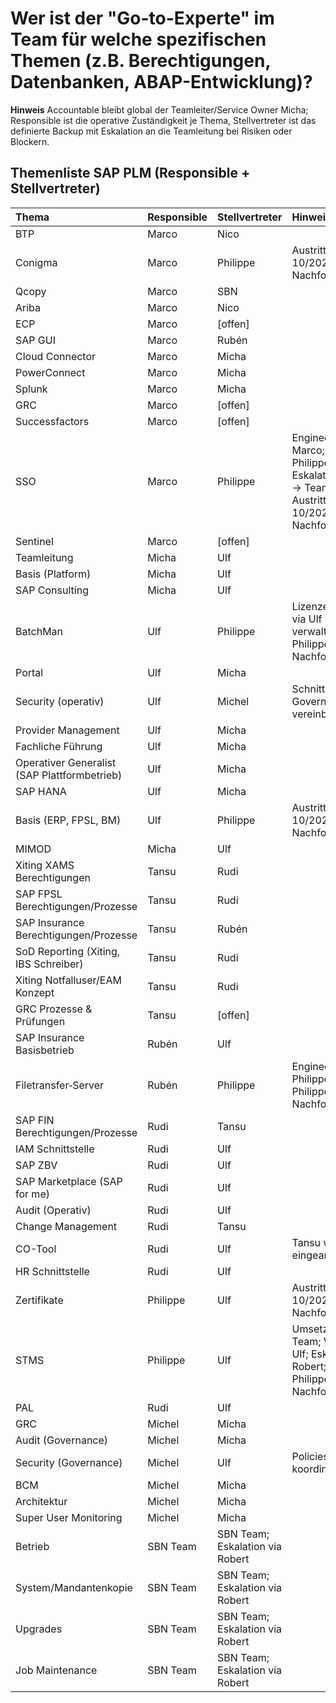 # Wer ist der "Go-to-Experte" im Team für welche spezifischen Themen (z.B. Berechtigungen, Datenbanken, ABAP-Entwicklung)?

**Hinweis** Accountable bleibt global der Teamleiter/Service Owner Micha; Responsible ist die operative Zuständigkeit je Thema, Stellvertreter ist das definierte Backup mit Eskalation an die Teamleitung bei Risiken oder Blockern.

## Themenliste SAP PLM (Responsible + Stellvertreter)

| Thema | Responsible | Stellvertreter | Hinweise
| :--- | :--- | :--- | :--- 
| BTP | Marco | Nico
| Conigma | Marco | Philippe | Austritt Philippe 10/2026; Nachfolge planen.
| Qcopy | Marco | SBN
| Ariba | Marco | Nico
| ECP | Marco | [offen]
| SAP GUI | Marco | Rubén
| Cloud Connector | Marco | Micha
| PowerConnect | Marco | Micha
| Splunk | Marco | Micha
| GRC | Marco | [offen]
| Successfactors | Marco | [offen]
| SSO | Marco | Philippe | Engineering: Marco; Betrieb: Philippe; Eskalation: Deputy → Teamleitung; Austritt Philippe 10/2025; Nachfolge planen.
| Sentinel | Marco | [offen]
| Teamleitung | Micha | Ulf 
| Basis (Platform) | Micha | Ulf 
| SAP Consulting | Micha | Ulf  
| BatchMan | Ulf | Philippe | Lizenzen werden via Ulf und Micha verwaltet. Austritt Philippe 10/2025; Nachfolge planen.
| Portal | Ulf | Micha
| Security (operativ) | Ulf | Michel | Schnittstelle zu Governance vereinbart.
| Provider Management | Ulf | Micha
| Fachliche Führung | Ulf | Micha
| Operativer Generalist (SAP Plattformbetrieb) | Ulf | Micha
| SAP HANA | Ulf | Micha
| Basis (ERP, FPSL, BM) | Ulf | Philippe | Austritt Philippe 10/2025; Nachfolge planen.
| MIMOD | Micha | Ulf
| Xiting XAMS Berechtigungen | Tansu | Rudi 
| SAP FPSL Berechtigungen/Prozesse | Tansu | Rudi 
| SAP Insurance Berechtigungen/Prozesse | Tansu | Rubén
| SoD Reporting (Xiting, IBS Schreiber) | Tansu | Rudi
| Xiting Notfalluser/EAM Konzept | Tansu | Rudi 
| GRC Prozesse & Prüfungen | Tansu | [offen]
| SAP Insurance Basisbetrieb | Rubén | Ulf 
| Filetransfer‑Server | Rubén | Philippe | Engineering durch Philippe. Austritt Philippe 10/2025; Nachfolge planen.
| SAP FIN Berechtigungen/Prozesse | Rudi | Tansu 
| IAM Schnittstelle | Rudi | Ulf 
| SAP ZBV | Rudi | Ulf 
| SAP Marketplace (SAP for me) | Rudi | Ulf 
| Audit (Operativ) | Rudi | Ulf 
| Change Management | Rudi | Tansu
| CO-Tool | Rudi | Ulf | Tansu wird aktuell eingearbeitet.
| HR Schnittstelle | Rudi | Ulf
| Zertifikate | Philippe | Ulf | Austritt Philippe 10/2025; Nachfolge planen.
| STMS | Philippe | Ulf | Umsetzung: SBN Team; Vorgaben: Ulf; Eskalation via Robert; Austritt Philippe 10/2025; Nachfolge planen.
| PAL | Rudi | Ulf 
| GRC | Michel | Micha | 
| Audit (Governance) | Michel | Micha 
| Security (Governance) | Michel | Ulf | Policies/Prüfungen koordiniert.
| BCM | Michel | Micha
| Architektur | Michel | Micha 
| Super User Monitoring | Michel | Micha | 
| Betrieb | SBN Team | SBN Team; Eskalation via Robert
| System/Mandantenkopie | SBN Team | SBN Team; Eskalation via Robert 
| Upgrades | SBN Team | SBN Team; Eskalation via Robert
| Job Maintenance | SBN Team | SBN Team; Eskalation via Robert

<!-- Pflegehinweise:
- Responsible = operative Zuständigkeit; Stellvertreter = Vertretung/Backup.
- Accountable bleibt global (Teamleiter/Service Owner) und wird hier nicht pro Zeile wiederholt.
- Kontaktkanal z. B. Ticket-Queue, Verteilerliste, Rufbereitschaft.
- Stand-Datum pro Zeile bei Änderungen aktualisieren; quartalsweiser Review empfohlen.
-->
